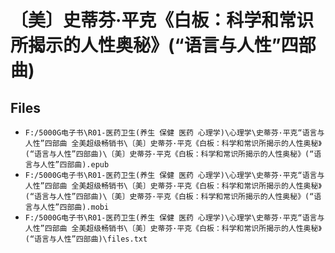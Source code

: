 # 〔美〕史蒂芬·平克《白板：科学和常识所揭示的人性奥秘》(“语言与人性”四部曲)

## Files

- `F:/5000G电子书\R01-医药卫生(养生 保健 医药 心理学)\心理学\史蒂芬·平克“语言与人性”四部曲 全美超级畅销书\〔美〕史蒂芬·平克《白板：科学和常识所揭示的人性奥秘》(“语言与人性”四部曲)\〔美〕史蒂芬·平克《白板：科学和常识所揭示的人性奥秘》(“语言与人性”四部曲).epub`
- `F:/5000G电子书\R01-医药卫生(养生 保健 医药 心理学)\心理学\史蒂芬·平克“语言与人性”四部曲 全美超级畅销书\〔美〕史蒂芬·平克《白板：科学和常识所揭示的人性奥秘》(“语言与人性”四部曲)\〔美〕史蒂芬·平克《白板：科学和常识所揭示的人性奥秘》(“语言与人性”四部曲).mobi`
- `F:/5000G电子书\R01-医药卫生(养生 保健 医药 心理学)\心理学\史蒂芬·平克“语言与人性”四部曲 全美超级畅销书\〔美〕史蒂芬·平克《白板：科学和常识所揭示的人性奥秘》(“语言与人性”四部曲)\files.txt`
